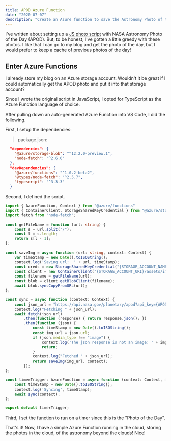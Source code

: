 ```yaml
---
title: APOD Azure Function
date: "2020-07-07"
description: "Create an Azure function to save the Astronomy Photo of the Day into a storage account."
---
```


I've written about setting up a [JS photo script](./2019-09-04-nasa-apod.html) with NASA Astronomy Photo of the Day (APOD).  But, to be honest, I've gotten a little greedy with these photos.  I like that I can go to my blog and get the photo of the day, but I would prefer to keep a cache of previous photos of the day!  

## Enter Azure Functions

I already store my blog on an Azure storage account.  Wouldn't it be great if I could automatically get the APOD photo and put it into that storage account?

Since I wrote the original script in JavaScript, I opted for TypeScript as the Azure Function language of choice.  

After pulling down an auto-generated Azure Function into VS Code, I did the following.

First, I setup the dependencies:

> package.json:

```json
  "dependencies": {
    "@azure/storage-blob": "^12.2.0-preview.1",
    "node-fetch": "^2.6.0"
  },
  "devDependencies": {
    "@azure/functions": "^1.0.2-beta2",
    "@types/node-fetch": "^2.5.7",
    "typescript": "^3.3.3"
  }
```

Second, I defined the script.  

```typescript
import { AzureFunction, Context } from "@azure/functions"
import { ContainerClient, StorageSharedKeyCredential } from "@azure/storage-blob";
import fetch from "node-fetch";

const getFileName = function (url: string) {
    const s = url.split("/");
    const l = s.length;
    return s[l - 1];
};

const saveImg = async function (url: string, context: Context) {
    var timeStamp = new Date().toISOString();
    context.log('Saving url:  ' + url, timeStamp);
    const creds = new StorageSharedKeyCredential("{STORAGE_ACCOUNT_NAME}", "{STORAGE_ACCOUNT_KEY}");
    const client = new ContainerClient("{STORAGE_ACCOUNT_URI}/assets/img/apod", creds)
    const filename = getFileName(url);
    const blob = client.getBlobClient(filename);
    await blob.syncCopyFromURL(url);
};

const sync = async function (context: Context) {
    const json_url = "https://api.nasa.gov/planetary/apod?api_key={APOD_API_KEY}";
    context.log("Fetching " + json_url);
    await fetch(json_url)
        .then(function (response) { return response.json(); })
        .then(function (json) {
            const timeStamp = new Date().toISOString();
            const img_url = json.url;
            if (json.media_type !== "image") {
                context.log('The json response is not an image: ' + img_url, timeStamp);
                return;
            }
            context.log("Fetched " + json_url);
            return saveImg(img_url, context);
        });
};

const timerTrigger: AzureFunction = async function (context: Context, myTimer: any): Promise<void> {
    const timeStamp = new Date().toISOString();
    context.log('Syncing', timeStamp);
    await sync(context);
};

export default timerTrigger;
```

Third, I set the function to run on a timer since this is the "Photo of the Day".  

That's it!  Now, I have a simple Azure Function running in the cloud, storing the photos in the cloud, of the astronomy beyond the clouds!  Nice!